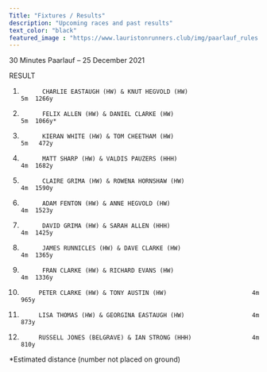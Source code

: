 ```yaml
---
Title: "Fixtures / Results"
description: "Upcoming races and past results"
text_color: "black"
featured_image : "https://www.lauristonrunners.club/img/paarlauf_rules.jpg"
---
```


30 Minutes Paarlauf – 25 December 2021

RESULT

1.           CHARLIE EASTAUGH (HW) & KNUT HEGVOLD (HW)                   5m  1266y

2.           FELIX ALLEN (HW) & DANIEL CLARKE (HW)                       5m  1066y*

3.           KIERAN WHITE (HW) & TOM CHEETHAM (HW)                       5m   472y

4.           MATT SHARP (HW) & VALDIS PAUZERS (HHH)                      4m  1682y

5.           CLAIRE GRIMA (HW) & ROWENA HORNSHAW (HW)                    4m  1590y

6.           ADAM FENTON (HW) & ANNE HEGVOLD (HW)                        4m  1523y

7.           DAVID GRIMA (HW) & SARAH ALLEN (HHH)                        4m  1425y

8.           JAMES RUNNICLES (HW) & DAVE CLARKE (HW)                     4m  1365y

9.           FRAN CLARKE (HW) & RICHARD EVANS (HW)                       4m  1336y

10.          PETER CLARKE (HW) & TONY AUSTIN (HW)                        4m   965y

11.          LISA THOMAS (HW) & GEORGINA EASTAUGH (HW)                   4m   873y

12.          RUSSELL JONES (BELGRAVE) & IAN STRONG (HHH)                 4m   810y

 
*Estimated distance (number not placed on ground)

